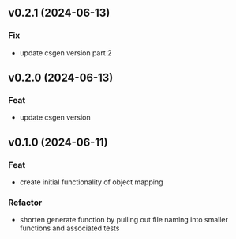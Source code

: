 ## v0.2.1 (2024-06-13)

### Fix

- update csgen version part 2

## v0.2.0 (2024-06-13)

### Feat

- update csgen version

## v0.1.0 (2024-06-11)

### Feat

- create initial functionality of object mapping

### Refactor

- shorten generate function by pulling out file naming into smaller functions and associated tests
